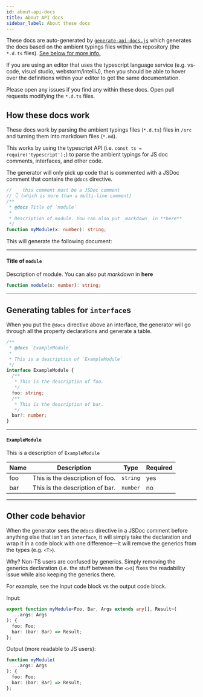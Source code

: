 ```yaml
---
id: about-api-docs
title: About API docs
sidebar_label: About these docs
---
```


These docs are auto-generated by [`generate-api-docs.js`](../TODO.md) which generates the docs based on the ambient typings files within the repository (the `*.d.ts` files). [See below for more info.](#how-these-docs-work)

If you are using an editor that uses the typescript language service (e.g. vs-code, visual studio, webstorm/intelliJ), then you should be able to hover over the definitions within your editor to get the same documentation.

Please open any issues if you find any within these docs. Open pull requests modifying the `*.d.ts` files.

## How these docs work

These docs work by parsing the ambient typings files (`*.d.ts`) files in `/src` and turning them into markdown files (`*.md`).

This works by using the typescript API (i.e. `const ts = require('typescript');`) to parse the ambient typings for JS doc comments, interfaces, and other code.

The generator will only pick up code that is commented with a JSDoc comment that contains the `@docs` directive.

```ts
//    this comment must be a JSDoc comment
// 👇 (which is more than a multi-line comment)
/**
 * @docs Title of `module`
 *
 * Description of module. You can also put _markdown_ in **here**
 */
function myModule(x: number): string;
```

This will generate the following document:

---

#### Title of `module`

Description of module. You can also put _markdown_ in **here**

```ts
function module(x: number): string;
```

---

## Generating tables for `interface`s

When you put the `@docs` directive above an interface, the generator will go through all the property declarations and generate a table.

```ts
/**
 * @docs `ExampleModule`
 *
 * This is a description of `ExampleModule`
 */
interface ExampleModule {
  /**
   * This is the description of foo.
   */
  foo: string;
  /**
   * This is the description of bar.
   */
  bar?: number;
}
```

---

#### `ExampleModule`

This is a description of `ExampleModule`

| Name | Description                     | Type                | Required |
| ---- | ------------------------------- | ------------------- | -------- |
| foo  | This is the description of foo. | <code>string</code> | yes      |
| bar  | This is the description of bar. | <code>number</code> | no       |

---

## Other code behavior

When the generator sees the `@docs` directive in a JSDoc comment before anything else that isn't an `interface`, it will simply take the declaration and wrap it in a code block with one difference—it will remove the generics from the types (e.g. `<T>`).

Why? Non-TS users are confused by generics. Simply removing the generics declaration (i.e. the stuff between the `<>`s) fixes the readability issue while also keeping the generics there.

For example, see the input code block vs the output code block.

Input:

```ts
export function myModule<Foo, Bar, Args extends any[], Result>(
  ...args: Args
): {
  foo: Foo;
  bar: (bar: Bar) => Result;
};
```

Output (more readable to JS users):

```ts
function myModule(
  ...args: Args
): {
  foo: Foo;
  bar: (bar: Bar) => Result;
};
```
